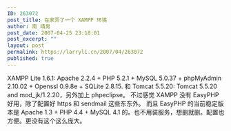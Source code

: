 ```yaml
---
ID: 263072
post_title: 在家弄了一个 XAMPP 环境
author: 南 靖男
post_date: 2007-04-25 23:18:01
post_excerpt: ""
layout: post
permalink: https://larryli.cn/2007/04/263072
published: true
---
```

XAMPP Lite 1.6.1: Apache 2.2.4 + PHP 5.2.1 + MySQL 5.0.37 + phpMyAdmin 2.10.02 + Openssl 0.9.8e + SQLite 2.8.15.
和 Tomcat 5.5.20: Tomcat 5.5.20 and mod_jk/1.2.20，另外加上 phpeclipse。
不过感觉 XAMPP 没有 EasyPHP 好用，除了配置好 https 和 sendmail 这些东东外。
而且 EasyPHP 的当前稳定版本是 Apache 1.3 + PHP 4.4 + MySQL 4.1 的。也不用装服务，想删就删。配置也方便。更没有这个这么庞大。